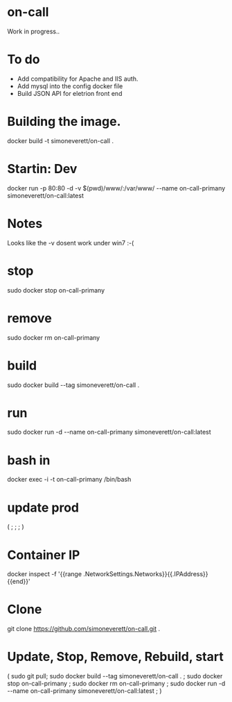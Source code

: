 # on-call

Work in progress..

# To do

+ Add compatibility for Apache and IIS auth.
+ Add mysql into the config docker file 
+ Build JSON API for eletrion front end 

# Building the image.

docker build -t simoneverett/on-call .

# Startin: Dev
docker run -p 80:80 -d -v $(pwd)/www/:/var/www/ --name on-call-primany simoneverett/on-call:latest

# Notes

Looks like the -v dosent work under win7 :-(

# stop

sudo docker stop on-call-primany

# remove

sudo docker rm on-call-primany

# build

sudo docker build --tag simoneverett/on-call .

# run

sudo docker run -d --name on-call-primany simoneverett/on-call:latest

# bash in

docker exec -i -t on-call-primany /bin/bash

# update prod

(  ;  ;  ; )

# Container IP

docker inspect -f '{{range .NetworkSettings.Networks}}{{.IPAddress}}{{end}}'

# Clone

git clone https://github.com/simoneverett/on-call.git . 

# Update, Stop, Remove, Rebuild, start

(
    sudo git pull;
    sudo docker build --tag simoneverett/on-call . ;
    sudo docker stop on-call-primany ;
    sudo docker rm on-call-primany ;
    sudo docker run -d --name on-call-primany simoneverett/on-call:latest ;
)